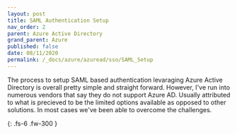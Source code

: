 ```yaml
---
layout: post
title: SAML Authentication Setup
nav_order: 2
parent: Azure Active Directory
grand_parent: Azure
published: false
date: 08/11/2020
permalink: /_docs/azure/azuread/sso/SAML_Setup
---
```


  The process to setup SAML based authentication levaraging Azure Active Directory is overall pretty simple and straight forward.  However, I've run into numerous vendors that say they do not support Azure AD.  Usually attributed to what is precieved to be the limited options available as opposed to other solutions.  In most cases we've been able to overcome the challenges.

{: .fs-6 .fw-300 }
